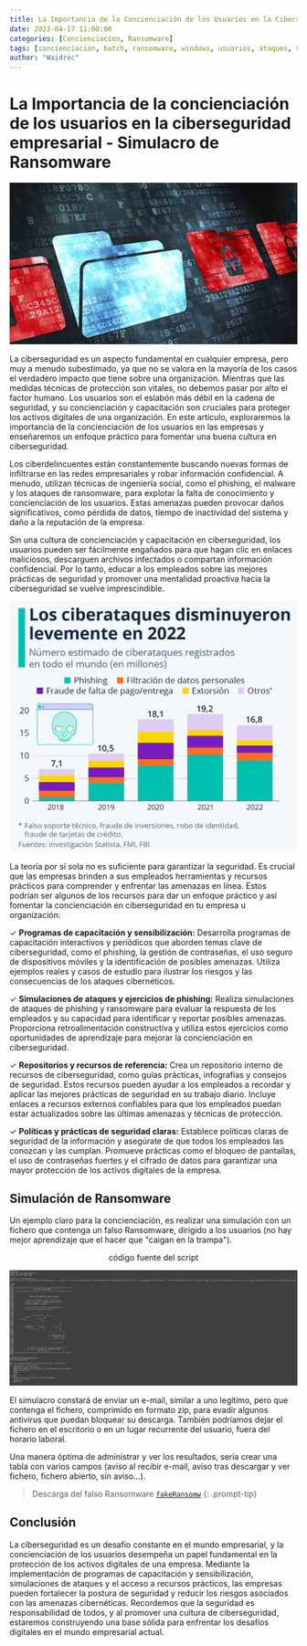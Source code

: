 ```yaml
---
title: La Importancia de la Concienciación de los Usuarios en la Ciberseguridad Empresarial. Simulacro Ransomware
date: 2023-04-17 11:00:00
categories: [Concienciacion, Ransomware]
tags: [concienciacion, batch, ransomware, windows, usuarios, ataques, simulacro]    
author: "Waidroc"
---
```


<h1> La Importancia de la concienciación de los usuarios en la ciberseguridad empresarial - Simulacro de Ransomware </h1>

![Portada](/assets/img/2023-06-27/portada.jpg)



La ciberseguridad es un aspecto fundamental en cualquier empresa, pero muy a menudo subestimado, ya que no se valora en la mayoría de los casos el verdadero impacto que tiene sobre una organización. Mientras que las medidas técnicas de protección son vitales, no debemos pasar por alto el factor humano. Los usuarios son el eslabón más débil en la cadena de seguridad, y su concienciación y capacitación son cruciales para proteger los activos digitales de una organización. En este artículo, exploraremos la importancia de la concienciación de los usuarios en las empresas y enseñaremos un enfoque práctico para fomentar una buena cultura en ciberseguridad.

Los ciberdelincuentes están constantemente buscando nuevas formas de infiltrarse en las redes empresariales y robar información confidencial. A menudo, utilizan técnicas de ingeniería social, como el phishing, el malware y los ataques de ransomware, para explotar la falta de conocimiento y concienciación de los usuarios. Estas amenazas pueden provocar daños significativos, como pérdida de datos, tiempo de inactividad del sistema y daño a la reputación de la empresa.

Sin una cultura de concienciación y capacitación en ciberseguridad, los usuarios pueden ser fácilmente engañados para que hagan clic en enlaces maliciosos, descarguen archivos infectados o compartan información confidencial. Por lo tanto, educar a los empleados sobre las mejores prácticas de seguridad y promover una mentalidad proactiva hacia la ciberseguridad se vuelve imprescindible.

![Estadistica](/assets/img/2023-06-27/estadistica.jpeg)

La teoría por sí sola no es suficiente para garantizar la seguridad. Es crucial que las empresas brinden a sus empleados herramientas y recursos prácticos para comprender y enfrentar las amenazas en línea. Estos podrían ser algunos de los recursos para dar un enfoque práctico y así fomentar la concienciación en ciberseguridad en tu empresa u organización:

✓ **Programas de capacitación y sensibilización:** Desarrolla programas de capacitación interactivos y periódicos que aborden temas clave de ciberseguridad, como el phishing, la gestión de contraseñas, el uso seguro de dispositivos móviles y la identificación de posibles amenazas. Utiliza ejemplos reales y casos de estudio para ilustrar los riesgos y las consecuencias de los ataques cibernéticos.

✓ **Simulaciones de ataques y ejercicios de phishing:** Realiza simulaciones de ataques de phishing y ransomware para evaluar la respuesta de los empleados y su capacidad para identificar y reportar posibles amenazas. Proporciona retroalimentación constructiva y utiliza estos ejercicios como oportunidades de aprendizaje para mejorar la concienciación en ciberseguridad.

✓ **Repositorios y recursos de referencia:** Crea un repositorio interno de recursos de ciberseguridad, como guías prácticas, infografías y consejos de seguridad. Estos recursos pueden ayudar a los empleados a recordar y aplicar las mejores prácticas de seguridad en su trabajo diario. Incluye enlaces a recursos externos confiables para que los empleados puedan estar actualizados sobre las últimas amenazas y técnicas de protección.

✓ **Políticas y prácticas de seguridad claras:** Establece políticas claras de seguridad de la información y asegúrate de que todos los empleados las conozcan y las cumplan. Promueve prácticas como el bloqueo de pantallas, el uso de contraseñas fuertes y el cifrado de datos para garantizar una mayor protección de los activos digitales de la empresa.


<h2>Simulación de Ransomware</h2>

Un ejemplo claro para la concienciación, es realizar una simulación con un fichero que contenga un falso Ransomware, dirigido a los usuarios (no hay mejor aprendizaje que el hacer que "caigan en la trampa").

<center> código fuente del script </center>

![Script](/assets/img/2023-06-27/batch.PNG)


El simulacro constará de enviar un e-mail, similar a uno legítimo, pero que contenga el fichero, comprimido en formato zip, para evadir algunos antivirus que puedan bloquear su descarga. También podríamos dejar el fichero en el escritorio o en un lugar recurrente del usuario, fuera del horario laboral.

Una manera óptima de administrar y ver los resultados, sería crear una tabla con varios campos (aviso al recibir e-mail, aviso tras descargar y ver fichero, fichero abierto, sin aviso...).



> Descarga del falso Ransomware [`fakeRansomw`](https://github.com/Waidroc/fakeRansom)
{: .prompt-tip}



<h2> Conclusión </h2>

La ciberseguridad es un desafío constante en el mundo empresarial, y la concienciación de los usuarios desempeña un papel fundamental en la protección de los activos digitales de una empresa. Mediante la implementación de programas de capacitación y sensibilización, simulaciones de ataques y el acceso a recursos prácticos, las empresas pueden fortalecer la postura de seguridad y reducir los riesgos asociados con las amenazas cibernéticas. Recordemos que la seguridad es responsabilidad de todos, y al promover una cultura de ciberseguridad, estaremos construyendo una base sólida para enfrentar los desafíos digitales en el mundo empresarial actual.
